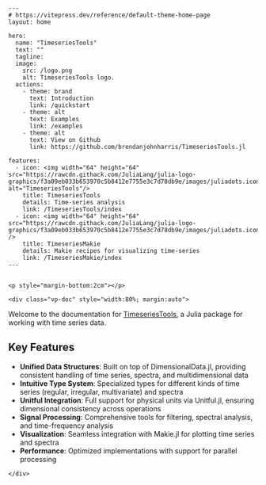 ```@raw html
---
# https://vitepress.dev/reference/default-theme-home-page
layout: home

hero:
  name: "TimeseriesTools"
  text: ""
  tagline:
  image:
    src: /logo.png
    alt: TimeseriesTools logo.
  actions:
    - theme: brand
      text: Introduction
      link: /quickstart
    - theme: alt
      text: Examples
      link: /examples
    - theme: alt
      text: View on Github
      link: https://github.com/brendanjohnharris/TimeseriesTools.jl

features:
  - icon: <img width="64" height="64" src="https://rawcdn.githack.com/JuliaLang/julia-logo-graphics/f3a09eb033b653970c5b8412e7755e3c7d78db9e/images/juliadots.iconset/icon_512x512.png" alt="TimeseriesTools"/>
    title: TimeseriesTools
    details: Time-series analysis
    link: /TimeseriesTools/index
  - icon: <img width="64" height="64" src="https://rawcdn.githack.com/JuliaLang/julia-logo-graphics/f3a09eb033b653970c5b8412e7755e3c7d78db9e/images/juliadots.iconset/icon_512x512.png" />
    title: TimeseriesMakie
    details: Makie recipes for visualizing time-series
    link: /TimeseriesMakie/index
---


<p style="margin-bottom:2cm"></p>

<div class="vp-doc" style="width:80%; margin:auto">

```

Welcome to the documentation for [TimeseriesTools](https://github.com/brendanjohnharris/TimeseriesTools.jl), a Julia package for working with time series data.

## Key Features

- **Unified Data Structures**: Built on top of DimensionalData.jl, providing consistent handling of time series, spectra, and multidimensional data
- **Intuitive Type System**: Specialized types for different kinds of time series (regular, irregular, multivariate) and spectra
- **Unitful Integration**: Full support for physical units via Unitful.jl, ensuring dimensional consistency across operations
- **Signal Processing**: Comprehensive tools for filtering, spectral analysis, and time-frequency analysis
- **Visualization**: Seamless integration with Makie.jl for plotting time series and spectra
- **Performance**: Optimized implementations with support for parallel processing


```@raw html
</div>
```
